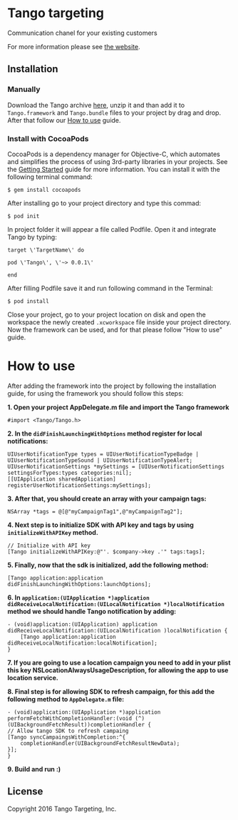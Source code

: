 # Tango targeting

Communication chanel for your existing customers

For more information please see [the website][1].

## Installation

### Manually

Download the Tango archive [here](https://github.com/tangotargeting/tango-ios/archive/0.0.1.zip), unzip it and than add it to `Tango.framework` and `Tango.bundle` files to your project by drag and drop. After that follow our [How to use](#how-to) guide.

### Install with CocoaPods

CocoaPods is a dependency manager for Objective-C, which automates and simplifies the process of using 3rd-party libraries in your projects. See the [Getting Started](https://guides.cocoapods.org/using/getting-started.html) guide for more information. You can install it with the following terminal command:

```
$ gem install cocoapods
```

After installing go to your project directory and type this commad:

```
$ pod init
```

In project folder it will appear a file called Podfile. Open it and integrate Tango by typing:

```
target \'TargetName\' do

pod \'Tango\', \'~> 0.0.1\'

end
```

After filling Podfile save it and run following command in the Terminal:

```
$ pod install
```

Close your project, go to your project location on disk and open the workspace the newly created `.xcworkspace` file inside your project directory. Now the framework can be used, and for that please follow "How to use" guide.

# <a name="how-to"></a>How to use

After adding the framework into the project by following the installation guide, for using the framework you should follow this steps:

**1. Open your project AppDelegate.m file and import the Tango framework**

``` objc
#import <Tango/Tango.h>
```

**2. In the `didFinishLaunchingWithOptions` method register for local notifications:**

``` objc
UIUserNotificationType types = UIUserNotificationTypeBadge | UIUserNotificationTypeSound | UIUserNotificationTypeAlert;
UIUserNotificationSettings *mySettings = [UIUserNotificationSettings settingsForTypes:types categories:nil];
[[UIApplication sharedApplication] registerUserNotificationSettings:mySettings];
```

**3. After that, you should create an array with your campaign tags:**

``` objc
NSArray *tags = @[@"myCampaignTag1",@"myCampaignTag2"];
```

**4. Next step is to initialize SDK with API key and tags by using `initializeWithAPIKey` method.**

``` objc
// Initialize with API key
[Tango initializeWithAPIKey:@"'. $company->key .'" tags:tags];
```

**5. Finally, now that the sdk is initialized, add the following method:**

``` objc
[Tango application:application didFinishLaunchingWithOptions:launchOptions];
```

**6. In `application:(UIApplication *)application didReceiveLocalNotification:(UILocalNotification *)localNotification` method we should handle Tango notification by adding:**

``` objc
- (void)application:(UIApplication) application didReceiveLocalNotification:(UILocalNotification )localNotification {
    [Tango application:application didReceiveLocalNotification:localNotification];
}
```

**7. If you are going to use a location campaign you need to add in your plist this key NSLocationAlwaysUsageDescription, for allowing the app to use location service.**

**8. Final step is for allowing SDK to refresh campaign, for this add the following method to `AppDelegate.m` file:**

``` objc
- (void)application:(UIApplication *)application performFetchWithCompletionHandler:(void (^)(UIBackgroundFetchResult))completionHandler {
// Allow tango SDK to refresh campaing
[Tango syncCampaingsWithCompletion:^{
    completionHandler(UIBackgroundFetchResultNewData);
}];
}
```

**9. Build and run :)**

## License

Copyright 2016 Tango Targeting, Inc.

[1]: http://tangotargeting.com

